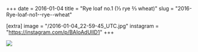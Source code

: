 +++
date = 2016-01-04
title = "Rye loaf no.1 (⅓ rye ⅔ wheat)"
slug = "2016-Rye-loaf-no1--rye--wheat"

[extra]
image = "/2016-01-04_22-59-45_UTC.jpg"
instagram = "https://instagram.com/p/BAIoAdUIID1"
+++

<img src="/2016-01-04_22-59-45_UTC.jpg" />
